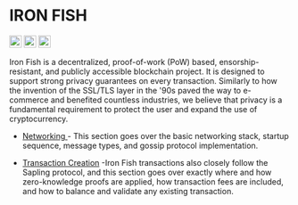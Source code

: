 # IRON FISH


<a href="https://ironfish.network/"><img src="https://img.shields.io/badge/Website-1DA1F2?&logo=website&logoColor=white" alt="Telegram" height="22"/></a>   <a href="https://discord.gg/5MfHrDmp"><img src="https://img.shields.io/badge/Discord-1DA1F2?&logo=discord&logoColor=white" alt="Telegram" height="22"/></a> <a href="https://explorer.ironfish.network/"><img src="https://img.shields.io/badge/Explorer-1DA1F2?&logo=explorer&logoColor=white" alt="Telegram" height="22"/></a>

Iron Fish is a decentralized, proof-of-work (PoW) based, ensorship-resistant, and publicly accessible blockchain project. It is designed to support strong privacy guarantees on every transaction. Similarly to how the invention of the SSL/TLS layer in the '90s paved the way to e-commerce and benefited countless industries, we believe that privacy is a fundamental requirement to protect the user and expand the use of cryptocurrency.

-  [Networking ](https://ironfish.network/docs/whitepaper/2_networking/) - This section goes over the basic networking stack, startup sequence, message types, and gossip protocol implementation.

- [Transaction Creation](https://ironfish.network/docs/whitepaper/6_transaction/) -Iron Fish transactions also closely follow the Sapling protocol, and this section goes over exactly where and how zero-knowledge proofs are applied, how transaction fees are included, and how to balance and validate any existing transaction.


